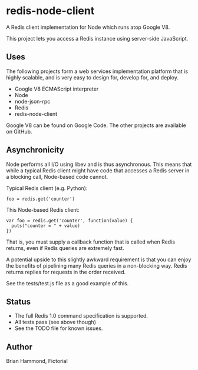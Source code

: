 # redis-node-client

A Redis client implementation for Node which runs atop Google V8.

This project lets you access a Redis instance using server-side JavaScript.

## Uses

The following projects form a web services implementation platform that is
highly scalable, and is very easy to design for, develop for, and deploy.

* Google V8 ECMAScript interpreter
* Node
* node-json-rpc
* Redis
* redis-node-client

Google V8 can be found on Google Code.  The other projects are available on
GitHub.

## Asynchronicity

Node performs all I/O using libev and is thus asynchronous.  This means that
while a typical Redis client might have code that accesses a Redis server in a
blocking call, Node-based code cannot.

Typical Redis client (e.g. Python):

    foo = redis.get('counter')

This Node-based Redis client:

    var foo = redis.get('counter', function(value) { 
      puts("counter = " + value) 
    })

That is, you must supply a callback function that is called when Redis returns,
even if Redis queries are extremely fast.

A potential upside to this slightly awkward requirement is that you can enjoy
the benefits of pipelining many Redis queries in a non-blocking way.  Redis
returns replies for requests in the order received.

See the tests/test.js file as a good example of this.

## Status

* The full Redis 1.0 command specification is supported.
* All tests pass (see above though)
* See the TODO file for known issues.

## Author

Brian Hammond, Fictorial
